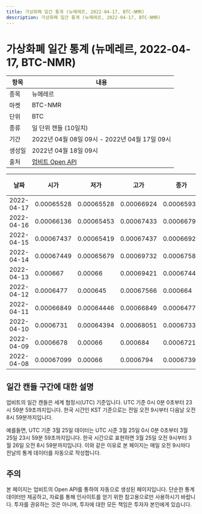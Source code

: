 ```yaml
---
title: 가상화폐 일간 통계 (뉴메레르, 2022-04-17, BTC-NMR)
description: 가상화폐 일간 통계 (뉴메레르, 2022-04-17, BTC-NMR)
---
```



가상화폐 일간 통계 (뉴메레르, 2022-04-17, BTC-NMR)
===

|항목|내용|
|--|--|
|종목|뉴메레르|
|마켓|BTC-NMR|
|단위|BTC|
|종류|일 단위 캔들 (10일치)|
|기간|2022년 04월 08일 09시 - 2022년 04월 17일 09시|
|생성일|2022년 04월 18일 09시|
|출처|[업비트 Open API](https://docs.upbit.com)|


|날짜|시가|저가|고가|종가|비고|
|--|--|--|--|--|--|
|2022-04-17|0.00065528|0.00065528|0.00066924|0.00065935|    |
|2022-04-16|0.00066136|0.00065453|0.00067433|0.00066792|    |
|2022-04-15|0.00067437|0.00065419|0.00067437|0.00066923|    |
|2022-04-14|0.00067449|0.00065679|0.00069732|0.00067583|    |
|2022-04-13|0.000667|0.00066|0.00069421|0.00067449|    |
|2022-04-12|0.0006477|0.000645|0.00067566|0.000664|    |
|2022-04-11|0.00066849|0.00064446|0.00066849|0.0006477|    |
|2022-04-10|0.0006731|0.00064394|0.00068051|0.00067331|    |
|2022-04-09|0.0006678|0.00066|0.000684|0.00067211|    |
|2022-04-08|0.00067099|0.00066|0.0006794|0.00067397|    |


일간 캔들 구간에 대한 설명
---


업비트의 일간 캔들은 세계 협정시(UTC) 기준입니다. 
UTC 기준 0시 0분 0초부터 23시 59분 59초까지입니다. 
한국 시간인 KST 기준으로는 전일 오전 9시부터 다음날 오전 8시 59분까지입니다. 


예를들면, UTC 기준 3월 25일 데이터는 UTC 시준 3월 25일 0시 0분 0초부터 3월 25일 23시 59분 59초까지입니다. 
한국 시간으로 표현하면 3월 25일 오전 9시부터 3월 26일 오전 8시 59분까지입니다. 
이와 같은 이유로 본 페이지는 매일 오전 9시마다 전날의 통계 데이터를 자동으로 작성합니다. 


주의
---


본 페이지는 업비트의 Open API를 통하여 자동으로 생성된 페이지입니다. 
단순한 통계 데이터만 제공하고, 자료를 통해 인사이트를 얻기 위한 참고용으로만 사용하시기 바랍니다. 
투자를 권유하는 것은 아니며, 투자에 대한 모든 책임은 투자자 본인에게 있습니다. 

